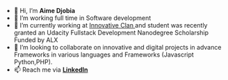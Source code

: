 - 👋 Hi, I’m <b>Aime Djobia</b>
- 👀 I’m working full time in </b> Software development</b>
- 🌱 I’m currently working at <a href="https://www.iclan.cm"> Innovative Clan </a> and  student was recently granted an Udacity Fullstack Development Nanodegree Scholarship Funded by ALX   
- 💞️ I’m looking to collaborate on innovative and digital projects in advance Frameworks in various languages and Frameworks (Javascript Python,PHP).
- 📫 Reach me via <a href="https://www.linkedin.com/in/aim%C3%A9-djobia-a45066179"> <b>LinkedIn </a> </b>

<!---
TEUNGA/TEUNGA is a ✨ special ✨ repository because its `README.md` (this file) appears on your GitHub profile.
You can click the Preview link to take a look at your changes.
--->
